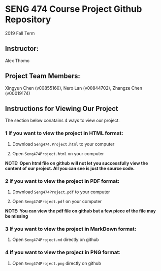# SENG 474 Course Project Github Repository

2019 Fall Term

## Instructor: 
Alex Thomo

## Project Team Members: 
Xingyun Chen (v00855160), 
Nero Lan (v00844702),
Zhangze Chen (v00019174)

## Instructions for Viewing Our Project

The section below conatains 4 ways to view our project.

### 1 If you want to view the project in HTML format:

1. Download `Seng474.Project.html` to your computer

2. Open `Seng474Project.html` on your computer

**NOTE: Open html file on github will not let you successfully view the content of our project. All you can see is just the source code.**

### 2 If you want to view the project in PDF format:

1. Download `Seng474Project.pdf` to your computer

2. Open `Seng474Project.pdf` on your computer

**NOTE: You can view the pdf file on github but a few piece of the file may be missing**

### 3 If you want to view the project in MarkDown format:

1. Open `Seng474Project.md` directly on github

### 4 If you want to view the project in PNG format:

1. Open `Seng474Project.png` directly on github
